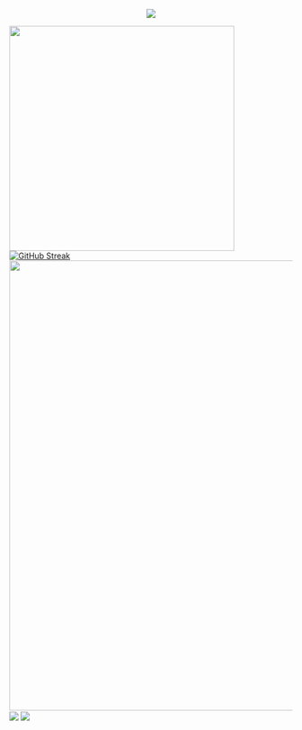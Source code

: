 
<p align="center">
<img src="https://capsule-render.vercel.app/api?type=waving&color=timeGradient&height=300&&section=header&text={ciallo!}&fontSize=90&fontAlign=50&fontAlignY=30&desc={I am Croute233❤}&descAlign=50&descSize=30&descAlignY=60&animation=twinkling" />
</p>
<img align="center" width="400" src="https://github-readme-stats.vercel.app/api?username={Croute233}&theme=transparent&include_all_commits=true&show_icons=true&hide_border=true" />
<a href="https://git.io/streak-stats"><img src="https://streak-stats.demolab.com?user=Croute233&hide_border=%E9%94%99%E8%AF%AF%E7%9A%84&mode=weekly" alt="GitHub Streak" /></a>
<img width="800" src="https://github-readme-activity-graph.vercel.app/graph?username={Croute233}&theme=github-compact&hide_border=true&area=true" />
<img align="center" src="https://github-readme-stats.vercel.app/api/wakatime?username={Croute233}&theme=transparent&hide_border=true&layout=compact&langs_count=22" />
<img align="center" src="https://github-readme-stats.vercel.app/api/top-langs/?username={Croute233}&theme=transparent&hide_border=true&layout=donut-vertical&langs_count=6" />
